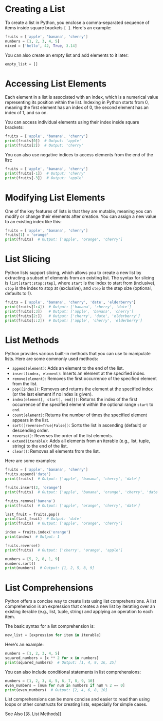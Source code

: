 # Creating a List

To create a list in Python, you enclose a comma-separated sequence of items inside square brackets `[ ]`. Here's an example:

```python
fruits = ['apple', 'banana', 'cherry']
numbers = [1, 2, 3, 4, 5]
mixed = ['hello', 42, True, 3.14]
```

You can also create an empty list and add elements to it later:

```python
empty_list = []
```

# Accessing List Elements

Each element in a list is associated with an index, which is a numerical value representing its position within the list. Indexing in Python starts from 0, meaning the first element has an index of 0, the second element has an index of 1, and so on.

You can access individual elements using their index inside square brackets:

```python
fruits = ['apple', 'banana', 'cherry']
print(fruits[0])  # Output: 'apple'
print(fruits[2])  # Output: 'cherry'
```

You can also use negative indices to access elements from the end of the list:

```python
fruits = ['apple', 'banana', 'cherry']
print(fruits[-1])  # Output: 'cherry'
print(fruits[-3])  # Output: 'apple'
```

# Modifying List Elements

One of the key features of lists is that they are mutable, meaning you can modify or change their elements after creation. You can assign a new value to an existing index like this:

```python
fruits = ['apple', 'banana', 'cherry']
fruits[1] = 'orange'
print(fruits)  # Output: ['apple', 'orange', 'cherry']
```

# List Slicing

Python lists support slicing, which allows you to create a new list by extracting a subset of elements from an existing list. The syntax for slicing is `list[start:stop:step]`, where `start` is the index to start from (inclusive), `stop` is the index to stop at (exclusive), and `step` is the step size (optional, defaults to 1).

```python
fruits = ['apple', 'banana', 'cherry', 'date', 'elderberry']
print(fruits[1:4])  # Output: ['banana', 'cherry', 'date']
print(fruits[:3])   # Output: ['apple', 'banana', 'cherry']
print(fruits[2:])   # Output: ['cherry', 'date', 'elderberry']
print(fruits[::2])  # Output: ['apple', 'cherry', 'elderberry']
```

# List Methods

Python provides various built-in methods that you can use to manipulate lists. Here are some commonly used methods:

- `append(element)`: Adds an element to the end of the list.
- `insert(index, element)`: Inserts an element at the specified index.
- `remove(element)`: Removes the first occurrence of the specified element from the list.
- `pop([index])`: Removes and returns the element at the specified index (or the last element if no index is given).
- `index(element[, start[, end]])`: Returns the index of the first occurrence of the specified element within the optional range `start` to `end`.
- `count(element)`: Returns the number of times the specified element appears in the list.
- `sort([reverse=True|False])`: Sorts the list in ascending (default) or descending order.
- `reverse()`: Reverses the order of the list elements.
- `extend(iterable)`: Adds all elements from an iterable (e.g., list, tuple, string) to the end of the list.
- `clear()`: Removes all elements from the list.

Here are some examples:

```python
fruits = ['apple', 'banana', 'cherry']
fruits.append('date')
print(fruits)  # Output: ['apple', 'banana', 'cherry', 'date']

fruits.insert(2, 'orange')
print(fruits)  # Output: ['apple', 'banana', 'orange', 'cherry', 'date']

fruits.remove('banana')
print(fruits)  # Output: ['apple', 'orange', 'cherry', 'date']

last_fruit = fruits.pop()
print(last_fruit)  # Output: 'date'
print(fruits)  # Output: ['apple', 'orange', 'cherry']

index = fruits.index('orange')
print(index)  # Output: 1

fruits.reverse()
print(fruits)  # Output: ['cherry', 'orange', 'apple']

numbers = [5, 2, 8, 1, 9]
numbers.sort()
print(numbers)  # Output: [1, 2, 5, 8, 9]
```

# List Comprehensions

Python offers a concise way to create lists using list comprehensions. A list comprehension is an expression that creates a new list by iterating over an existing iterable (e.g., list, tuple, string) and applying an operation to each item.

The basic syntax for a list comprehension is:

```python
new_list = [expression for item in iterable]
```

Here's an example:

```python
numbers = [1, 2, 3, 4, 5]
squared_numbers = [x ** 2 for x in numbers]
print(squared_numbers)  # Output: [1, 4, 9, 16, 25]
```

You can also include conditional statements in list comprehensions:

```python
numbers = [1, 2, 3, 4, 5, 6, 7, 8, 9, 10]
even_numbers = [num for num in numbers if num % 2 == 0]
print(even_numbers)  # Output: [2, 4, 6, 8, 10]
```

List comprehensions can be more concise and easier to read than using loops or other constructs for creating lists, especially for simple cases.

See Also
[[8. List Methods]]